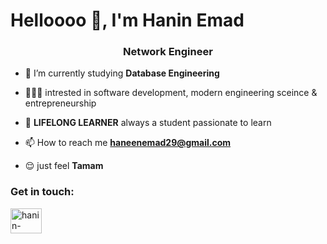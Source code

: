 <h1>Helloooo 👋, I'm Hanin Emad</h1>
<h3 align="center">Network Engineer</h3>


- 🌱 I’m currently studying **Database Engineering**

- 👩🏻‍💻 intrested in software development, modern engineering sceince & entrepreneurship

- 🔎 **LIFELONG LEARNER** always a student passionate to learn

- 📫 How to reach me **haneenemad29@gmail.com**

- 😌 just feel **Tamam**

<h3 align="left">Get in touch:</h3>
<p align="left">
<a href="https://www.linkedin.com/in/hanin-emad-3a41521a5" target="blank"><img align="center" src="https://raw.githubusercontent.com/rahuldkjain/github-profile-readme-generator/master/src/images/icons/Social/linked-in-alt.svg" alt="hanin-emad" height="40" width="50" /></a>
</p>
